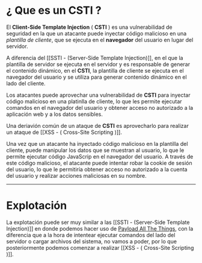 # ¿ Que es un **CSTI** ? 

El **Client-Side Template Injection** ( **CSTI** ) es una vulnerabilidad de seguridad en la que un atacante puede inyectar código malicioso en una *plantilla de cliente*, que se ejecuta en el **navegador** del usuario en lugar del servidor. 

A diferencia del [[SSTI - (Server-Side Template Injection)]], en el que la plantilla de servidor se ejecuta en el servidor y es responsable de generar el contenido dinámico, en el **CSTI**, la plantilla de cliente se ejecuta en el navegador del usuario y se utiliza para generar contenido dinámico en el lado del cliente. 

Los atacantes puede aprovechar una vulnerabilidad de **CSTI** para inyectar código malicioso en una platinlla de cliente, lo que les permite ejecutar comandos en el navegador del usuario y obtener acceso no autorizado a la aplicación web y a los datos sensibles. 

Una deriavión común de un ataque de **CSTI** es aprovecharlo para realizar un ataque de [[XSS  - ( Cross-Site Scripting )]]. 

Una vez que un atacante ha inyectado código malicioso en la plantilla del cliente, puede manipular los datos que se muestran al usuario, lo que le permite ejecutar código JavaScrip en el navegador del usuario. A través de este código malicioso, el atacante puede intentar robar la cookie de sesión del usuario, lo que le permitiría obtener acceso no autorizado a la cuenta del usuario y realizar acciones maliciosas en su nombre. 

----
# Explotación 

La explotación puede ser muy similar a las [[SSTI - (Server-Side Template Injection)]] en donde podemos hacer uso de [Payload All The Things](https://github.com/swisskyrepo/PayloadsAllTheThings/tree/master/Server%20Side%20Template%20Injection), con la diferencia que a la hora de intentear ejecutar comandos del lado del servidor o cargar archivos del sistema, no vamos a poder, por lo que posteriormente podemos comenzar a realizar  [[XSS  - ( Cross-Site Scripting )]]. 

